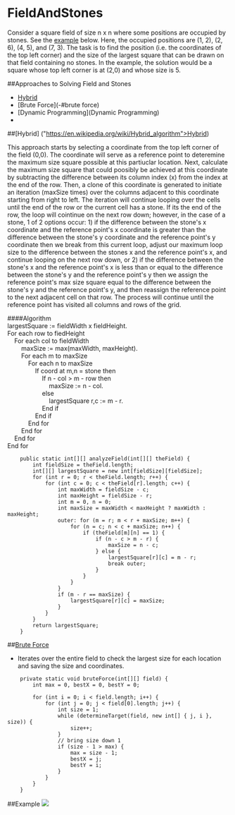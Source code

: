 # FieldAndStones
Consider a square field of size n x n where some positions are occupied by stones. See the [example](#example) below. Here, the occupied positions are (1, 2), (2, 6), (4, 5), and (7, 3). The task is to find the position (i.e. the coordinates of the top left corner) and the size of the largest square that can be drawn on that field containing no stones. In the example, the solution would be a square whose top left corner is at (2,0) and whose size is 5.

##Approaches to Solving Field and Stones
* [Hybrid](#hybrid)
* [Brute Force](-#brute force)
* [Dynamic Programming](Dynamic Programming)
* 

##[Hybrid] ("https://en.wikipedia.org/wiki/Hybrid_algorithm">Hybrid)

This approach starts by selecting a coordinate from the top left corner of the field (0,0). The coordinate will serve as a reference point to deteremine the maximum size square possible at this partiuclar location. Next, calculate the maximum size square that could poosibly be achieved at this coordinate by subtracting the difference between its column index (x) from the index at the end of the row. Then, a clone of this coordinate is generated to initiate an iteration (maxSize times) over the columns adjacent to this coordinate starting from right to left. The iteration will continue looping over the cells until the end of the row or the current cell has a stone. If its the end of the row, the loop will cointinue on the next row down; however, in the case of a stone, 1 of 2 options occur: 1) if the difference between the stone's x coordinate and the reference point's x coordinate is greater than the difference between the stone's y coordinate and the reference point's y coordinate then we break from this current loop, adjust our maximum loop size to the difference between the stones x and the reference point's x, and continue looping on the next row down, or 2) if the difference between the stone's x and the reference point's x is less than or equal to the difference between the stone's y and the reference point's y then we assign the reference point's max size square equal to the difference between the stone's y and the reference point's y, and then reassign the reference point to the next adjacent cell on that row. The process will continue until the reference point has visited all columns and rows of the grid. 

####Algorithm  
largestSquare := fieldWidth x fieldHeight.  
For each row to fiedHeight  
&nbsp;&nbsp;&nbsp;&nbsp;For each col to fieldWidth  
&nbsp;&nbsp;&nbsp;&nbsp;&nbsp;&nbsp;&nbsp;&nbsp;maxSize := max(maxWidth, maxHeight).  
&nbsp;&nbsp;&nbsp;&nbsp;&nbsp;&nbsp;&nbsp;&nbsp;For each  m to maxSize  
&nbsp;&nbsp;&nbsp;&nbsp;&nbsp;&nbsp;&nbsp;&nbsp;&nbsp;&nbsp;&nbsp;&nbsp;For each n to maxSize  
&nbsp;&nbsp;&nbsp;&nbsp;&nbsp;&nbsp;&nbsp;&nbsp;&nbsp;&nbsp;&nbsp;&nbsp;&nbsp;&nbsp;&nbsp;&nbsp;If coord at m,n = stone then  
&nbsp;&nbsp;&nbsp;&nbsp;&nbsp;&nbsp;&nbsp;&nbsp;&nbsp;&nbsp;&nbsp;&nbsp;&nbsp;&nbsp;&nbsp;&nbsp;&nbsp;&nbsp;&nbsp;&nbsp;If n - col > m - row then  
&nbsp;&nbsp;&nbsp;&nbsp;&nbsp;&nbsp;&nbsp;&nbsp;&nbsp;&nbsp;&nbsp;&nbsp;&nbsp;&nbsp;&nbsp;&nbsp;&nbsp;&nbsp;&nbsp;&nbsp;&nbsp;&nbsp;&nbsp;&nbsp;maxSize := n - col.  
&nbsp;&nbsp;&nbsp;&nbsp;&nbsp;&nbsp;&nbsp;&nbsp;&nbsp;&nbsp;&nbsp;&nbsp;&nbsp;&nbsp;&nbsp;&nbsp;&nbsp;&nbsp;&nbsp;&nbsp;else  
&nbsp;&nbsp;&nbsp;&nbsp;&nbsp;&nbsp;&nbsp;&nbsp;&nbsp;&nbsp;&nbsp;&nbsp;&nbsp;&nbsp;&nbsp;&nbsp;&nbsp;&nbsp;&nbsp;&nbsp;&nbsp;&nbsp;&nbsp;&nbsp;largestSquare r,c := m - r.  
&nbsp;&nbsp;&nbsp;&nbsp;&nbsp;&nbsp;&nbsp;&nbsp;&nbsp;&nbsp;&nbsp;&nbsp;&nbsp;&nbsp;&nbsp;&nbsp;&nbsp;&nbsp;&nbsp;&nbsp;End if  
&nbsp;&nbsp;&nbsp;&nbsp;&nbsp;&nbsp;&nbsp;&nbsp;&nbsp;&nbsp;&nbsp;&nbsp;&nbsp;&nbsp;&nbsp;&nbsp;End if  
&nbsp;&nbsp;&nbsp;&nbsp;&nbsp;&nbsp;&nbsp;&nbsp;&nbsp;&nbsp;&nbsp;&nbsp;End for  
&nbsp;&nbsp;&nbsp;&nbsp;&nbsp;&nbsp;&nbsp;&nbsp;End for  
&nbsp;&nbsp;&nbsp;&nbsp;End for  
End for  

```
	public static int[][] analyzeField(int[][] theField) {
		int fieldSize = theField.length;
		int[][] largestSquare = new int[fieldSize][fieldSize];
		for (int r = 0; r < theField.length; r++) {
			for (int c = 0; c < theField[r].length; c++) {
				int maxWidth = fieldSize - c;
				int maxHeight = fieldSize - r;
				int m = 0, n = 0;
				int maxSize = maxWidth < maxHeight ? maxWidth : maxHeight;
				outer: for (m = r; m < r + maxSize; m++) {
					for (n = c; n < c + maxSize; n++) {
						if (theField[m][n] == 1) {
							if (n - c > m - r) {
								maxSize = n - c;
							} else {
								largestSquare[r][c] = m - r;
								break outer;
							}
						}
					}
				}
				if (m - r == maxSize) {
					largestSquare[r][c] = maxSize;
				}
			}
		}
		return largestSquare;
	}
```

##<a href="https://www.google.com/search?q=Brute+Force&oq=Brute+Force&aqs=chrome..69i57j0l5.1598j0j7&sourceid=chrome&ie=UTF-8#q=Brute+Force+definition+computer+science">Brute Force</a>


<ul><li>Iterates over the entire field to check the largest size for each location and saving the size and coordinates.</li></ul>
	
```
	private static void bruteForce(int[][] field) {
		int max = 0, bestX = 0, bestY = 0;

		for (int i = 0; i < field.length; i++) {
			for (int j = 0; j < field[0].length; j++) {
				int size = 1;
				while (determineTarget(field, new int[] { j, i }, size)) {
					size++;
				}
				// bring size down 1
				if (size - 1 > max) {
					max = size - 1;
					bestX = j;
					bestY = i;
				}
			}
		}
	}
```


##Example 
<img name="ex" src="https://github.com/nhays89/FieldAndStones/blob/master/FieldAndStones/img/field_stones_ex1.png"/>




